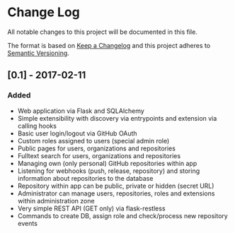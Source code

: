# Change Log
All notable changes to this project will be documented in this file.

The format is based on [Keep a Changelog](http://keepachangelog.com/)
and this project adheres to [Semantic Versioning](http://semver.org/).

## [0.1] - 2017-02-11
### Added
- Web application via Flask and SQLAlchemy
- Simple extensibility with discovery via entrypoints and extension
via calling hooks
- Basic user login/logout via GitHub OAuth
- Custom roles assigned to users (special admin role)
- Public pages for users, organizations and repositories
- Fulltext search for users, organizations and repositories
- Managing own (only personal) GitHub repositories within app
- Listening for webhooks (push, release, repository) and storing information
about repositories to the database
- Repository within app can be public, private or hidden (secret URL)
- Administrator can manage users, repositories, roles and extensions
within administration zone
- Very simple REST API (GET only) via flask-restless
- Commands to create DB, assign role and check/process new repository events
